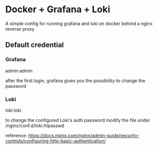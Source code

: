 # Docker + Grafana + Loki

A simple config for running grafana and loki on docker behind a nginx reverse proxy

## Default credential

### Grafana

admin:admin

after the first login, grafana gives you the possibility to change the password

### Loki

loki:loki

to change the configured Loki's auth password modify the file under /nginx/conf.d/loki.htpasswd

reference: https://docs.nginx.com/nginx/admin-guide/security-controls/configuring-http-basic-authentication/